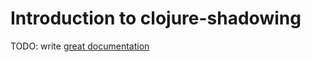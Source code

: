 # Introduction to clojure-shadowing

TODO: write [great documentation](http://jacobian.org/writing/what-to-write/)
